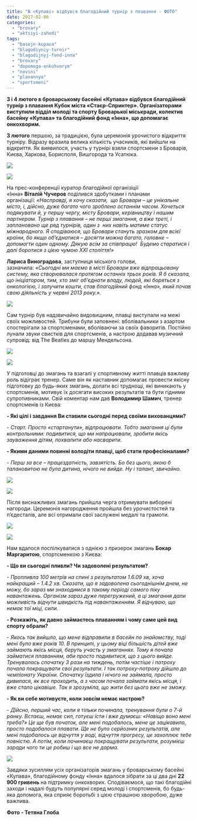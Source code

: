 ```yaml
---
title: "В «Купаві» відбувся благодійний турнір з плавання - ФОТО"
date: 2017-02-06
categories: 
  - "brovary"
  - "aktsiyi-zahodi"
tags: 
  - "basejn-kupava"
  - "blagodiyniy-turnir"
  - "blagodijnyj-fond-inna"
  - "brovary"
  - "dopomoga-onkohvorym"
  - "novini"
  - "plavannya"
  - "sportsmeni"
---
```


**3 і 4 лютого в броварському басейні «Купава» відбувся благодійний турнір з плавання Кубок міста «Стаєр-Спринтер». Організаторами виступили відділ молоді та спорту Броварької міськради, колектив басейну «Купава» та благодійний фонд «Інна», що допомагає онкохворим.**

**3 лютого** першою, за традицією, була церемонія урочистого відкриття турніру. Відразу вразила велика кількість учасників, які вийшли на відкриття. Як виявилося, участь у турнірі взяли спортсмени з Броварів, Києва, Харкова, Борисполя, Вишгорода та Усатюка.

[![](https://mpz.brovary.org/wp-content/uploads/2017/02/inna-plavannya-turnir-kupava-1.jpg)](https://mpz.brovary.org/wp-content/uploads/2017/02/inna-plavannya-turnir-kupava-1.jpg)

[![](https://mpz.brovary.org/wp-content/uploads/2017/02/inna-plavannya-turnir-kupava-3.jpg)](https://mpz.brovary.org/wp-content/uploads/2017/02/inna-plavannya-turnir-kupava-3.jpg)

На прес-конференції куратор благодійної організіції «Інна» **Віталій** **Чучеров** поділився здобутками і планами організації: _«Насправді, я хочу сказати,  що Бровари – це унікальне місто, і, дійсно, дуже багато чого зроблено останнім часом. Хочеться подякувати й, у першу чергу, місту Бровари, керівництву і нашим партнерам. Турнір з плавання – не перші змагання, а вже треті, і заплановано ще ряд турнірів, один з  них навіть матиме статус міжнародного. Я сподіваюся, що Бровари стануть зразком для всієї країни, бо якщо об’єднатися – досягти можна багато, головне – допомогти один одному. Дякую всім за співпрацю!  Будемо старатися і далі боротися з цією чумою ХХІ століття!»_

**Лариса Виноградова**, заступниця міського голови, зазначила: _«Сьогодні ми маємо в місті Бровари вже відпрацьовану систему, яка створювалася протягом останніх трьох років. Я б сказала, що ініціатором, тим, хто зміг об’єднати владу, людей, які боряться з онкологією, і залучити кошти, став благодійний фонд «Інна», який почав свою діяльність у червні 2013 року.»._

[![](https://mpz.brovary.org/wp-content/uploads/2017/02/inna-plavannya-turnir-kupava-4.jpg)](https://mpz.brovary.org/wp-content/uploads/2017/02/inna-plavannya-turnir-kupava-4.jpg)

Сам турнір був надзвичайно видовищним, плавці виступали на межі своїх можливостей. Трибуни були заповнені: вболівальники з азартом спостерігали за спортсменами, вболіваючи за своїх фаворитів. Постійно лунали звуки свистків для спортсменів, а настрою додавав музичний супровід: від The Beatles до маршу Мендельсона.

[![](https://mpz.brovary.org/wp-content/uploads/2017/02/inna-plavannya-turnir-kupava-6.jpg)](https://mpz.brovary.org/wp-content/uploads/2017/02/inna-plavannya-turnir-kupava-6.jpg)

[![](https://mpz.brovary.org/wp-content/uploads/2017/02/inna-plavannya-turnir-kupava-5.jpg)](https://mpz.brovary.org/wp-content/uploads/2017/02/inna-plavannya-turnir-kupava-5.jpg)

У підготовці до змагань та взагалі у спортивному житті плавців важливу роль відіграє тренер. Саме він як наставник допомагає провести якісну підготовку до будь-яких змагань, долати всі труднощі, які виникають у спортсменів, мотивує їх досягати високих результатів та бути гідними супротивниками. Свій коментар нам дав **Володимир Шамич**, тренер спортсменів із Києва:

**\- Які цілі і завдання Ви ставили сьогодні перед своїми вихованцями?**

\- _Старт. Просто «стартанути», відпрацювати. Тобто змагання ці були контрольними: подивитися, що ми напрацювали, зробити якісь зауваження дітям, похвалити або насварити_.

**\- Якими даними повинні володіти плавці, щоб стати професіоналами?**

\- _Перш за все – працездатність, завзятість. Бо без цього, якою б талановитою не була дитина, нічого не вийде. Ну і талант, звичайно._

[![](https://mpz.brovary.org/wp-content/uploads/2017/02/inna-plavannya-turnir-kupava-9.jpg)](https://mpz.brovary.org/wp-content/uploads/2017/02/inna-plavannya-turnir-kupava-9.jpg)

[![](https://mpz.brovary.org/wp-content/uploads/2017/02/inna-plavannya-turnir-kupava-10.jpg)](https://mpz.brovary.org/wp-content/uploads/2017/02/inna-plavannya-turnir-kupava-10.jpg)

Після виснажливих змагань прийшла черга отримувати виборені нагороди. Церемонія нагородження пройшла без урочистостей та п’єдесталів, але всі отримали свої заслужені медалі та грамоти.

[![](https://mpz.brovary.org/wp-content/uploads/2017/02/inna-plavannya-turnir-kupava-8.jpg)](https://mpz.brovary.org/wp-content/uploads/2017/02/inna-plavannya-turnir-kupava-8.jpg)

[![](https://mpz.brovary.org/wp-content/uploads/2017/02/inna-plavannya-turnir-kupava.jpg)](https://mpz.brovary.org/wp-content/uploads/2017/02/inna-plavannya-turnir-kupava.jpg)

Нам вдалося поспілкуватися з однією з призерок змагань **Бокар Маргаритою**, спортсменкою з Києва:

**\- Що ви сьогодні пливли? Чи задоволені результатом?**

_\- Пропливла 100 метрів на спині з результатом 1.6.09 хв, хоча найкращий – 1.4.2 хв. Сказати, що я задоволена сьогоднішнім днем, не можу, бо зараз ми знаходимся в такому періоді самого піку навантажень. Організм зараз дуже перегружений, а ці змагання дали можливість відчути швидкість під навантаженням. Я відчуваю, що немає тої міці, сили._

**\- Розкажіть, як давно займаєтесь плаванням і чому саме цей вид спорту обрали?**

\- _Якось так вийшло, що мене відправили в басейн по знайомству, тоді мені було вже років 10. В принципі, у цьому віці більшість дітей вже займають якісь місця, беруть участь у змаганнях. Тому я почала займатися плаванням, аби просто подивитися, що з цього вийде. Тренувалась спочатку 3 рази на тиждень, потім частіше і потроху почала покращувати свої результати. І так потроху-потроху дійшло до чемпіонату України. Спочатку їздила і нічого не займала, просто дивилася, як все проходить, а з часом почала займати якісь місця, і вже стало цікавіше. Так я зрозуміла, що жити без цього вже не зможу._

**\- Як ви себе мотивуєте, коли зовсім немає настрою?**

\- _Дійсно, перший час, коли я тільки починала, тренування були о 7-й ранку. Встаєш, немає сил, готуєш їсти і вже думаєш: «Навіщо воно мені треба?» Це ще був початок, але мені подобалось, мене це зацікавило, просто подобалося плавати. Ще не було серйозних результатів, але мені подобалось це відчуття у воді, відчуття прогресу, це захоплює тебе повністю. А потім, коли починаєш покращувати результати, розумієш заради чого ти це робиш і що все не дарма._

[![](https://mpz.brovary.org/wp-content/uploads/2017/02/inna-plavannya-turnir-kupava-2.jpg)](https://mpz.brovary.org/wp-content/uploads/2017/02/inna-plavannya-turnir-kupava-2.jpg)

Завдяки зусиллям усіх організаторів змагань у броварському басейні «Купава», благодійному фонду «Інна» вдалося зібрати за ці два дні **22 900 гривень** на підтримку онкохворих. Сподіваємося, що такі благодійні заходи і надалі будуть популярні серед молоді і спортсменів, бо будь-яка допомога, яка сприяє боротьбі з цією страшною хворобою, дуже важлива.

**Фото - Тетяна Глоба**
